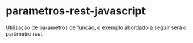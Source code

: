# parametros-rest-javascript
Utilização de parâmetros de função, o exemplo abordado a seguir será o parâmetro rest.
